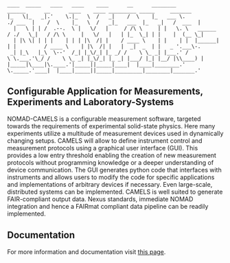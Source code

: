 
```
____  _____   ____   ____    ____      __      ________                  ______      __      ____    ____ _________ _____     _______ 
|_   \|_   _|.'    \.|_   \  /   _|    /  \    |_   ___ \.              ./ ___  |    /  \    |_   \  /   _|_   ___  |_   _|   /  ___  |
  |   \ | | /  .--.  \ |   \/   |     / /\ \     | |   \. \   ______   / ./   \_|   / /\ \     |   \/   |   | |_  \_| | |    |  (__ \_|
  | |\ \| | | |    | | | |\  /| |    / ____ \    | |    | |  |______|  | |         / ____ \    | |\  /| |   |  _|  _  | |   _ '.___\-. 
 _| |_\   |_\  \--'  /_| |_\/_| |_ _/ /    \ \_ _| |___.' /            \ \.___.'\_/ /    \ \_ _| |_\/_| |_ _| |___/ |_| |__/ |\\____) |
|_____|\____|\.____.'|_____||_____|____|  |____|________.'              \._____.'____|  |____|_____||_____|_________|________|_______.'
```

## Configurable Application for Measurements, Experiments and Laboratory-Systems  

NOMAD-CAMELS is a configurable measurement software, targeted towards the requirements of experimental solid-state physics. Here many experiments utilize a multitude of measurement devices used in dynamically changing setups. CAMELS will allow to define instrument control and measurement protocols using a graphical user interface (GUI). This provides a low entry threshold enabling the creation of new measurement protocols without programming knowledge or a deeper understanding of device communication. The GUI generates python code that interfaces with instruments and allows users to modify the code for specific applications and implementations of arbitrary devices if necessary. Even large-scale, distributed systems can be implemented. CAMELS is well suited to generate FAIR-compliant output data. Nexus standards, immediate NOMAD integration and hence a FAIRmat compliant data pipeline can be readily implemented.


## Documentation

For more information and documentation visit [this page](https://fau-lap.github.io/NOMAD-CAMELS/).
